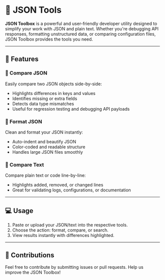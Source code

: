 # 🧩 JSON Tools

**JSON Toolbox** is a powerful and user-friendly developer utility designed to simplify your work with JSON and plain text. Whether you're debugging API responses, formatting unstructured data, or comparing configuration files, JSON Toolbox provides the tools you need.

---

## 🚀 Features

### 🔁 Compare JSON

Easily compare two JSON objects side-by-side:

* Highlights differences in keys and values
* Identifies missing or extra fields
* Detects data type mismatches
* Useful for regression testing and debugging API payloads

### 🎯 Format JSON

Clean and format your JSON instantly:

* Auto-indent and beautify JSON
* Color-coded and readable structure
* Handles large JSON files smoothly

### 📄 Compare Text

Compare plain text or code line-by-line:

* Highlights added, removed, or changed lines
* Great for validating logs, configurations, or documentation

---

## 💻 Usage

1. Paste or upload your JSON/text into the respective tools.
2. Choose the action: format, compare, or search.
3. View results instantly with differences highlighted.

---

## 🙌 Contributions

Feel free to contribute by submitting issues or pull requests. Help us improve the JSON Toolbox!
